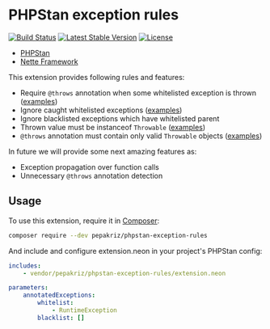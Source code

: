 # PHPStan exception rules

[![Build Status](https://travis-ci.org/pepakriz/phpstan-exception-rules.svg)](https://travis-ci.org/pepakriz/phpstan-exception-rules)
[![Latest Stable Version](https://poser.pugx.org/pepakriz/phpstan-exception-rules/v/stable)](https://packagist.org/packages/pepakriz/phpstan-exception-rules)
[![License](https://poser.pugx.org/pepakriz/phpstan-exception-rules/license)](https://packagist.org/packages/pepakriz/phpstan-exception-rules)

* [PHPStan](https://github.com/phpstan/phpstan)
* [Nette Framework](https://nette.org/)

This extension provides following rules and features:

* Require `@throws` annotation when some whitelisted exception is thrown ([examples](https://github.com/pepakriz/phpstan-exception-rules/blob/master/tests/src/Rules/data/throws-annotations.php))
* Ignore caught whitelisted exceptions ([examples](https://github.com/pepakriz/phpstan-exception-rules/blob/master/tests/src/Rules/data/try-catch.php))
* Ignore blacklisted exceptions which have whitelisted parent
* Thrown value must be instanceof `Throwable` ([examples](https://github.com/pepakriz/phpstan-exception-rules/blob/master/tests/src/Rules/data/throw-values.php))
* `@throws` annotation must contain only valid `Throwable` objects ([examples](https://github.com/pepakriz/phpstan-exception-rules/blob/master/tests/src/Rules/data/throws-phpdoc.php))

In future we will provide some next amazing features as:

* Exception propagation over function calls
* Unnecessary `@throws` annotation detection

## Usage

To use this extension, require it in [Composer](https://getcomposer.org/):

```bash
composer require --dev pepakriz/phpstan-exception-rules
```

And include and configure extension.neon in your project's PHPStan config:

```yaml
includes:
	- vendor/pepakriz/phpstan-exception-rules/extension.neon

parameters:
	annotatedExceptions:
		whitelist:
			- RuntimeException
		blacklist: []
```
